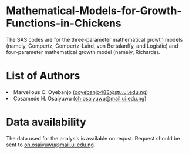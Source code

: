# Mathematical-Models-for-Growth-Functions-in-Chickens
The SAS codes are for the three-parameter mathematical growth models (namely, Gompertz, Gompertz-Laird, von Bertalanffy, and Logistic) and four-parameter mathematical growth model (namely, Richards).

# List of Authors
<li> Marvellous O. Oyebanjo (<a href="mailto:ooyebanjo488@stu.ui.edu.ng">ooyebanjo488@stu.ui.edu.ng</a></span>)
<li> Cosamede H. Osaiyuwu (<a href="mailto:oh.osaiyuwu@mail.ui.edu.ng">oh.osaiyuwu@mail.ui.edu.ng</a></span>)

# Data availability
The data used for the analysis is available on requst. Request should be sent to oh.osaiyuwu@mail.ui.edu.ng.
